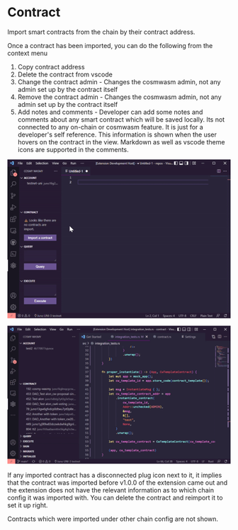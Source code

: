 # Contract 

Import smart contracts from the chain by their contract address.

Once a contract has been imported, you can do the following from the context menu
1. Copy contract address
2. Delete the contract from vscode
3. Change the contract admin - Changes the cosmwasm admin, not any admin set up by the contract itself
4. Remove the contract admin - Changes the cosmwasm admin, not any admin set up by the contract itself
5. Add notes and comments - Developer can add some notes and comments about any smart contract which will be saved locally. Its not connected to any on-chain or cosmwasm feature. It is just for a developer's self reference. This information is shown when the user hovers on the contract in the view. Markdown as well as vscode theme icons are supported in the comments.


![feature Contract](/./images/contract.gif)

![feature Contract Comments](/./images/contract_comments.gif)

If any imported contract has a disconnected plug icon next to it, it implies that the contract was imported before v1.0.0 of the extension came out and the extension does not have the relevant information as to which chain config it was imported with. You can delete the contract and reimport it to set it up right.

Contracts which were imported under other chain config are not shown.
